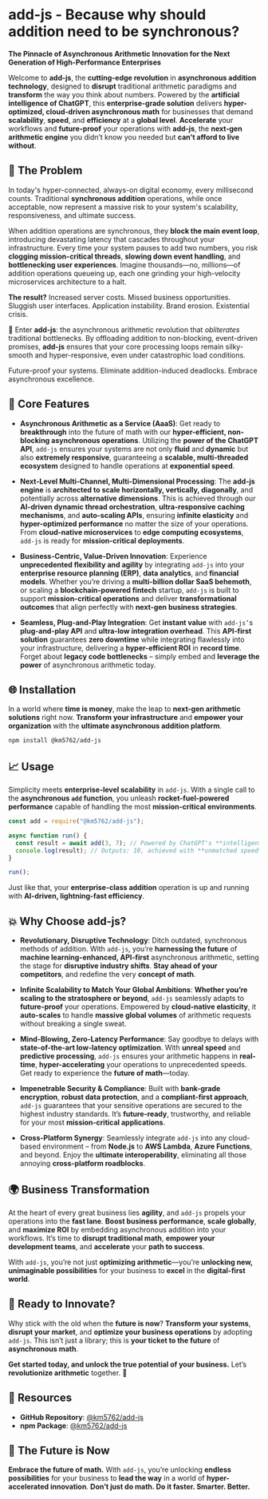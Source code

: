 # add-js - Because why should addition need to be synchronous?

**The Pinnacle of Asynchronous Arithmetic Innovation for the Next Generation of High-Performance Enterprises**

Welcome to **add-js**, the **cutting-edge revolution** in **asynchronous addition technology**, designed to **disrupt** traditional arithmetic paradigms and **transform** the way you think about numbers. Powered by the **artificial intelligence of ChatGPT**, this **enterprise-grade solution** delivers **hyper-optimized, cloud-driven asynchronous math** for businesses that demand **scalability**, **speed**, and **efficiency** at a **global level**. **Accelerate** your workflows and **future-proof** your operations with **add-js**, the **next-gen arithmetic engine** you didn’t know you needed but **can’t afford to live without**.

## 🚨 The Problem

In today's hyper-connected, always-on digital economy, every millisecond counts. Traditional **synchronous addition** operations, while once acceptable, now represent a massive risk to your system's scalability, responsiveness, and ultimate success.

When addition operations are synchronous, they **block the main event loop**, introducing devastating latency that cascades throughout your infrastructure. Every time your system pauses to add two numbers, you risk **clogging mission-critical threads**, **slowing down event handling**, and **bottlenecking user experiences**. Imagine thousands—no, millions—of addition operations queueing up, each one grinding your high-velocity microservices architecture to a halt.

**The result?** Increased server costs. Missed business opportunities. Sluggish user interfaces. Application instability. Brand erosion. Existential crisis.

🔮 Enter **add-js**: the asynchronous arithmetic revolution that *obliterates* traditional bottlenecks. By offloading addition to non-blocking, event-driven promises, **add-js** ensures that your core processing loops remain silky-smooth and hyper-responsive, even under catastrophic load conditions. 

Future-proof your systems. Eliminate addition-induced deadlocks. Embrace asynchronous excellence.

## 🚀 Core Features

- **Asynchronous Arithmetic as a Service (AaaS)**: Get ready to **breakthrough** into the future of math with our **hyper-efficient, non-blocking asynchronous operations**. Utilizing the **power of the ChatGPT API**, `add-js` ensures your systems are not only **fluid** and **dynamic** but also **extremely responsive**, guaranteeing a **scalable, multi-threaded ecosystem** designed to handle operations at **exponential speed**.

- **Next-Level Multi-Channel, Multi-Dimensional Processing**: The **add-js engine** is **architected to scale horizontally, vertically, diagonally**, and potentially across **alternative dimensions**. This is achieved through our **AI-driven dynamic thread orchestration**, **ultra-responsive caching mechanisms**, and **auto-scaling APIs**, ensuring **infinite elasticity** and **hyper-optimized performance** no matter the size of your operations. From **cloud-native microservices** to **edge computing ecosystems**, `add-js` is ready for **mission-critical deployments**.

- **Business-Centric, Value-Driven Innovation**: Experience **unprecedented flexibility and agility** by integrating `add-js` into your **enterprise resource planning (ERP)**, **data analytics**, and **financial models**. Whether you’re driving a **multi-billion dollar SaaS behemoth**, or scaling a **blockchain-powered fintech** startup, `add-js` is built to support **mission-critical operations** and deliver **transformational outcomes** that align perfectly with **next-gen business strategies**.

- **Seamless, Plug-and-Play Integration**: Get **instant value** with `add-js’`s **plug-and-play API** and **ultra-low integration overhead**. This **API-first solution** guarantees **zero downtime** while integrating flawlessly into your infrastructure, delivering a **hyper-efficient ROI** in **record time**. Forget about **legacy code bottlenecks** – simply embed and **leverage the power** of asynchronous arithmetic today.

## 🌐 Installation

In a world where **time is money**, make the leap to **next-gen arithmetic solutions** right now. **Transform your infrastructure** and **empower your organization** with the **ultimate asynchronous addition platform**.

```bash
npm install @km5762/add-js
```

## 📈 Usage

Simplicity meets **enterprise-level scalability** in `add-js`. With a single call to the **asynchronous `add` function**, you unleash **rocket-fuel-powered performance** capable of handling the most **mission-critical environments**.

```javascript
const add = require("@km5762/add-js");

async function run() {
  const result = await add(3, 7); // Powered by ChatGPT's **intelligent arithmetic algorithms**
  console.log(result); // Outputs: 10, achieved with **unmatched speed** and **zero-latency performance**
}

run();
```

Just like that, your **enterprise-class addition** operation is up and running with **AI-driven, lightning-fast efficiency**.

## 💥 Why Choose add-js?

- **Revolutionary, Disruptive Technology**: Ditch outdated, synchronous methods of addition. With `add-js`, you’re **harnessing the future** of **machine learning-enhanced, API-first** asynchronous arithmetic, setting the stage for **disruptive industry shifts**. **Stay ahead of your competitors**, and redefine the very **concept of math**.

- **Infinite Scalability to Match Your Global Ambitions**: **Whether you’re scaling to the stratosphere or beyond**, `add-js` seamlessly adapts to **future-proof** your operations. Empowered by **cloud-native elasticity**, it **auto-scales** to handle **massive global volumes** of arithmetic requests without breaking a single sweat.

- **Mind-Blowing, Zero-Latency Performance**: Say goodbye to delays with **state-of-the-art low-latency optimization**. With **unreal speed** and **predictive processing**, `add-js` ensures your arithmetic happens in **real-time**, **hyper-accelerating** your operations to unprecedented speeds. Get ready to experience the **future of math**—today.

- **Impenetrable Security & Compliance**: Built with **bank-grade encryption**, **robust data protection**, and a **compliant-first approach**, `add-js` guarantees that your sensitive operations are secured to the highest industry standards. It’s **future-ready**, trustworthy, and reliable for your most **mission-critical applications**.

- **Cross-Platform Synergy**: Seamlessly integrate `add-js` into any cloud-based environment – from **Node.js** to **AWS Lambda**, **Azure Functions**, and beyond. Enjoy the **ultimate interoperability**, eliminating all those annoying **cross-platform roadblocks**.

## 🌍 Business Transformation

At the heart of every great business lies **agility**, and `add-js` propels your operations into the **fast lane**. **Boost business performance**, **scale globally**, and **maximize ROI** by embedding asynchronous addition into your workflows. It’s time to **disrupt traditional math**, **empower your development teams**, and **accelerate** your **path to success**.

With `add-js`, you’re not just **optimizing arithmetic**—you’re **unlocking new, unimaginable possibilities** for your business to **excel** in the **digital-first world**.

## 💼 Ready to Innovate?

Why stick with the old when the **future is now**? **Transform your systems**, **disrupt your market**, and **optimize your business operations** by adopting `add-js`. This isn’t just a library; this is **your ticket to the future** of **asynchronous math**.

**Get started today, and unlock the true potential of your business.** Let’s **revolutionize arithmetic** together. 🌟

## 🔗 Resources

- **GitHub Repository**: [@km5762/add-js](https://github.com/km5762/add-js)
- **npm Package**: [@km5762/add-js](https://www.npmjs.com/package/@km5762/add-js)

## 🚀 The Future is Now

**Embrace the future of math.** With `add-js`, you’re unlocking **endless possibilities** for your business to **lead the way** in a world of **hyper-accelerated innovation**. **Don’t just do math. Do it faster. Smarter. Better.**
